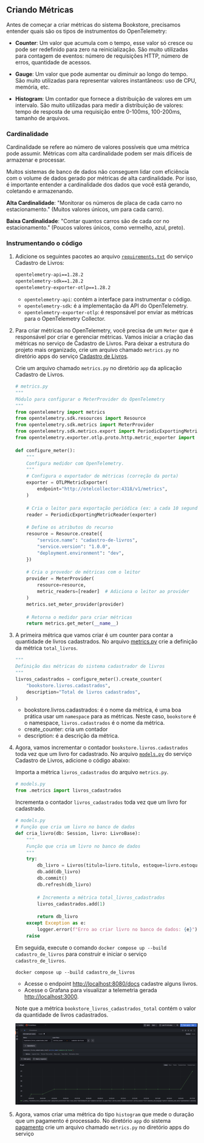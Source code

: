 ## Criando Métricas

Antes de começar a criar métricas do sistema Bookstore, precisamos entender quais são os tipos de instrumentos do OpenTelemetry:

- **Counter**: Um valor que acumula com o tempo, esse valor só cresce ou pode ser redefinido para zero na reinicialização. São muito utilizadas para contagem de eventos: número de requisições HTTP, número de erros, quantidade de acessos. 

- **Gauge**: Um valor que pode aumentar ou diminuir ao longo do tempo. São muito utilizadas para representar valores instantâneos: uso de CPU, memória, etc.

- **Histogram**: Um contador que fornece a distribuição de valores em um intervalo. São muito utilizadas para medir a distribuição de valores: tempo de resposta de uma requisição entre 0-100ms, 100-200ms, tamanho de arquivos.

### Cardinalidade

Cardinalidade se refere ao número de valores possíveis que uma métrica pode assumir. Métricas com alta cardinalidade podem ser mais difíceis de armazenar e processar.

Muitos sistemas de banco de dados não conseguem lidar com eficiência com o volume de dados gerado por métricas de alta cardinalidade. Por isso, é importante entender a cardinalidade dos dados que você está gerando, coletando e armazenando.

**Alta Cardinalidade**: "Monitorar os números de placa de cada carro no estacionamento." (Muitos valores únicos, um para cada carro).

**Baixa Cardinalidade**: "Contar quantos carros são de cada cor no estacionamento." (Poucos valores únicos, como vermelho, azul, preto).

### Instrumentando o código

1. Adicione os seguintes pacotes ao arquivo [`requirements.txt`](../../book_store/cadastro_de_livros/requirements.txt) do serviço Cadastro de Livros:

    ```txt
    opentelemetry-api==1.28.2
    opentelemetry-sdk==1.28.2
    opentelemetry-exporter-otlp==1.28.2
    ```

    - `opentelemetry-api`: contém a interface para instrumentar o código.
    - `opentelemetry-sdk`: é a implementação da API do OpenTelemetry.
    - `opentelemetry-exporter-otlp`: é responsável por enviar as métricas para o OpenTelemetry Collector.

1. Para criar métricas no OpenTelemetry, você precisa de um `Meter` que é responsável por criar e gerenciar métricas. Vamos iniciar a criação das métricas no serviço de Cadastro de Livros. Para deixar a estrutura do projeto mais organizado, crie um arquivo chamado `metrics.py` no diretório apps do serviço [Cadastro de Livros](../../book_store/cadastro_de_livros/app/).
    
    Crie um arquivo chamado `metrics.py` no diretório `app` da aplicação Cadastro de Livros.

    ```python
    # metrics.py
    """
    Módulo para configurar o MeterProvider do OpenTelemetry
    """
    from opentelemetry import metrics
    from opentelemetry.sdk.resources import Resource
    from opentelemetry.sdk.metrics import MeterProvider
    from opentelemetry.sdk.metrics.export import PeriodicExportingMetricReader  # Importante!
    from opentelemetry.exporter.otlp.proto.http.metric_exporter import OTLPMetricExporter

    def configure_meter():
        """
        Configura medidor com OpenTelemetry.
        """
        # Configura o exportador de métricas (correção da porta)
        exporter = OTLPMetricExporter(
            endpoint="http://otelcollector:4318/v1/metrics",               
        )

        # Cria o leitor para exportação periódica (ex: a cada 10 segundos)
        reader = PeriodicExportingMetricReader(exporter)

        # Define os atributos do recurso
        resource = Resource.create({
            "service.name": "cadastro-de-livros",
            "service.version": "1.0.0",
            "deployment.environment": "dev",
        })

        # Cria o provedor de métricas com o leitor
        provider = MeterProvider(
            resource=resource,
            metric_readers=[reader]  # Adiciona o leitor ao provider
        )
        metrics.set_meter_provider(provider)

        # Retorna o medidor para criar métricas
        return metrics.get_meter(__name__)
    ```

1. A primeira métrica que vamos criar é um counter para contar a quantidade de livros cadastrados. No arquivo [metrics.py](../../book_store/cadastro_de_livros/app/metrics.py) crie a definição da métrica `total_livros`.

    ```python
    """
    Definição das métricas do sistema cadastrador de livros
    """
    livros_cadastrados = configure_meter().create_counter(
        "bookstore.livros.cadastrados",
        description="Total de livros cadastrados",
    )
    ```

    - bookstore.livros.cadastrados: é o nome da métrica, é uma boa prática usar um `namespace` para as métricas. Neste caso, `bookstore` é o namespace, `livros.cadastrados` é o nome da métrica.
    - create_counter: cria um contador
    - description: é a descrição da métrica.

1. Agora, vamos incrementar o contador `bookstore.livros.cadastrados` toda vez que um livro for cadastrado. No arquivo [`models.py`](../../book_store/cadastro_de_livros/app/models.py) do serviço Cadastro de Livros, adicione o código abaixo:

    Importa a métrica `livros_cadastrados` do arquivo `metrics.py`.
    ```python
    # models.py
    from .metrics import livros_cadastrados
    ```

    Incrementa o contador `livros_cadastrados` toda vez que um livro for cadastrado.
    ```python
    # models.py
    # Função que cria um livro no banco de dados
    def cria_livro(db: Session, livro: LivroBase):
        """
        Função que cria um livro no banco de dados
        """
        try:
            db_livro = Livros(titulo=livro.titulo, estoque=livro.estoque)
            db.add(db_livro)
            db.commit()
            db.refresh(db_livro)

            # Incrementa a métrica total_livros_cadastrados
            livros_cadastrados.add(1)
            
            return db_livro
        except Exception as e:
            logger.error(f"Erro ao criar livro no banco de dados: {e}")
        raise
    ```

    Em seguida, execute o comando `docker compose up --build cadastro_de_livros` para construir e iniciar o serviço `cadastro_de_livros`.

    ```shell
    docker compose up --build cadastro_de_livros
    ```

    - Acesse o endpoint [http://localhost:8080/docs](http://localhost:8080/docs) cadastre alguns livros.
    - Acesse o Grafana para visualizar a telemetria gerada [http://localhost:3000](http://localhost:3000).

    Note que a métrica `bookstore_livros_cadastrados_total` contém o valor da quantidade de livros cadastrados.

    ![Métrica total de livros cadastrados](../module-4/image/with-metrics-livros-cadastrados.png)

1. Agora, vamos criar uma métrica do tipo `histogram` que mede o duração que um pagamento é processado. No diretório `app` do sistema [pagamento](../../) crie um arquivo chamado `metrics.py` no diretório apps do serviço